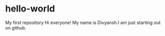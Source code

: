 # hello-world
My first repository
Hi everyone!
My name is Divyansh.I am just starting out on github.
